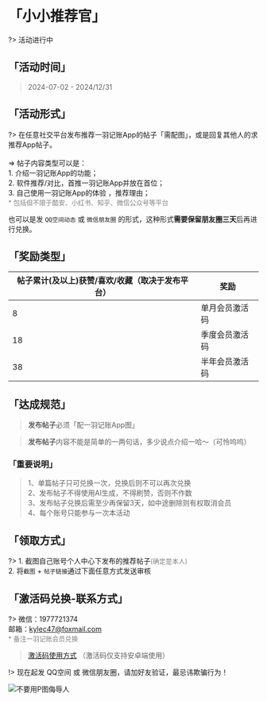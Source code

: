 # 「小小推荐官」

?> 活动进行中

## 「活动时间」

> 2024-07-02 - 2024/12/31

## 「活动形式」

?> 在任意社交平台发布推荐一羽记账App的帖子「需配图」，或是回复其他人的求推荐App帖子。<br><br>=> 帖子内容类型可以是：<br>1. 介绍一羽记账App的功能；<br>2. 软件推荐/对比，首推一羽记账App并放在首位；<br>3. 自己使用一羽记账App的体验 ，推荐理由；<br><font color=gray size=2>\* 包括但不限于酷安、小红书、知乎、微信公众号等平台</font>

也可以是发 `QQ空间动态` 或 `微信朋友圈` 的形式，这种形式**需要保留朋友圈三天**后再进行兑换。

## 「奖励类型」

| 帖子累计(及以上)获赞/喜欢/收藏（取决于发布平台） | 奖励      |
| -------------------------- | ------- |
| 8                          | 单月会员激活码 |
| 18                         | 季度会员激活码 |
| 38                         | 半年会员激活码 |

## 「达成规范」

> **发布帖子**必须「配一羽记账App图」

> **发布帖子**内容不能是简单的一两句话，多少说点介绍一哈～（可怜呜呜）

### 「重要说明」

> 1、单篇帖子只可兑换一次，兑换后则不可以再次兑换<br>2、发布帖子不得使用AI生成，不得刷赞，否则不作数<br>3、发布帖子兑换后需至少再保留3天，如中途删除则有权取消会员<br>4、每个账号只能参与一次本活动

## 「领取方式」

?> 1. 截图自己账号个人中心下发布的推荐帖子<font color=gray size=2>(确定是本人)</font><br>2. 将`截图` + `帖子链接`通过下面任意方式发送审核

## 「激活码兑换-联系方式」

?> 微信：1977721374<br>邮箱：kylec47@foxmail.com<br><font color=gray size=2>\* 备注一羽记账会员兑换</font>

> [激活码使用方式](/doc/pro/pro-service#cdk)  （激活码仅支持安卓端使用）

!> 现在起发 QQ空间 或 微信朋友圈，请加好友验证，最忌讳欺骗行为！<br>

![不要用P图侮辱人](https://s1.ax1x.com/2023/09/02/pPBJ7o4.png)